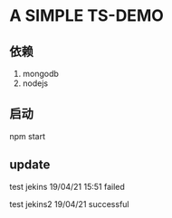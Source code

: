 # A SIMPLE TS-DEMO
## 依赖
1. mongodb
2. nodejs
## 启动
npm start

## update
test jekins 19/04/21 15:51 failed

test jekins2 19/04/21 successful
